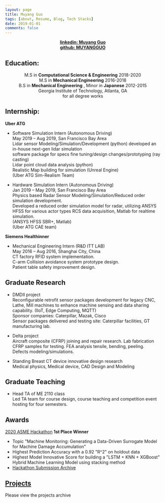 ```yaml
---
layout: page
title: Muyang Guo
tags: [about, Resume, Blog, Tech Stacks]
date: 2019-01-01
comments: false
---
```

    
<center><a href="https://www.linkedin.com/in/muyang-guo-445a3465/"><b>linkedin: Muyang Guo</b></a><br>
<a href="https://github.com/MUYANGGUO"><b> github: MUYANGGUO</b></a>
</center>

## Education:
<center>
M.S in <b>Computational Science & Engineering</b> 2018-2020<br>M.S in <b>Mechanical Engineering</b> 2016-2018<br>B.S in <b>Mechanical Engineering</b> , Minor in <b>Japanese</b> 2012-2015<br>Georgia Institute of Technology, Atlanta, GA <br>for all degree works<br></center>

## Internship:
<b>Uber ATG</b>

* Software Simulation Intern (Autonomous Driving)<br>
May 2019 – Aug 2019, San Francisco Bay Area <br>
Lidar sensor Modeling/Simulation/Development (python) developed an in-house next-gen lidar simulation<br>software package for specs fine tuning/design changes/prototyping (ray casting)<br>
Lidar point cloud data analysis (python)<br>
Realistic Map building for simulation (Unreal Engine)<br>
(Uber ATG Sim-Realism Team)<br>

* Hardware Simulation Intern (Autonomous Driving)<br>
Jan 2019 – May 2019, San Francisco Bay Area<br>
Physics based Radar Sensor Modeling/Simulation/Reduced order simulation development.<br>
Developed a reduced order simulation model for radar, utilizing ANSYS HFSS for various actor types RCS data acquisition, Matlab for realtime simulation.<br>
(ANSYS HFSS SBR+, Matlab)<br>
(Uber ATG CAE team)<br>

<b>Siemens Healthinner</b>

* Mechanical Engineering Intern (R&D ITT LAB)<br>
May 2016 – Aug 2016, Shanghai City, China<br>
CT factory RFID system implementation.<br>
C-arm Collision avoidance system prototype design.<br>
Patient table safety improvement design.<br>

## Graduate Research
* DMDII project<br>
Reconfigurable retrofit sensor packages development for legacy CNC, Lathe, Mill machines to enhance machine sensing and data sharing capability. (IIoT, Edge Computing, MQTT) <br>
Sponsor companies: Caterpillar, Mazak, Cisco <br>
Sensor packages delivered and testing site: Caterpillar facilities, GT manufacturing lab.<br>

* Delta project<br>
Aircraft composite (CFRP) joining and repair research. Lab fabrication CFRP samples for testing. FEA analysis tensile, bending, peeling. Defects modeling/simulations.<br>

* Standing Breast CT device innovative design research <br>
Medical physics, Medical device, CAD Design and Modeling<br>

## Graduate Teaching

* Head TA of ME 2110 class<br> 
Led TA team for course design, course teaching and competition event hosting for four semesters.<br>

## Awards

[2020 ASME Hackathon](https://asmehackathon2020.github.io/) <b> 1st Place Winner</b>

- Topic "Machine Monitoring: Generating a Data-Driven Surrogate Model for Machine Damage Accumulation"
- Highest Prediction Accuracy with a 0.92 "R^2" on holdout data
- Highest Model Innovative Score for building a "LSTM + KNN + XGBoost" Hybrid Machine Learning Model using stacking method
- [Hackathon Submission Archive](https://github.com/ASMEHackathon2020/CodeJackets)

## [Projects](https://muyangguo.xyz/projects/)

Please view the projects archive
